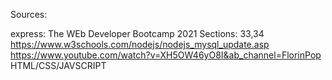 Sources:

express:
The WEb Developer Bootcamp 2021 Sections: 33,34
https://www.w3schools.com/nodejs/nodejs_mysql_update.asp
https://www.youtube.com/watch?v=XH5OW46yO8I&ab_channel=FlorinPop
HTML/CSS/JAVSCRIPT


